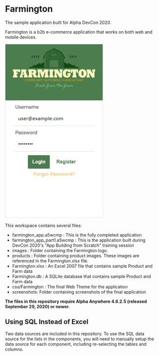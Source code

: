 # Farmington

The sample application built for Alpha DevCon 2020.

Farmington is a b2b e-commerce application that works on both web and mobile devices.

![Farmington Login Screen](/screenshots/loginScreenshot.png)

This workspace contains several files:
 
- farmington_app.a5wcmp : This is the fully completed application
- farmington_app_part1.a5wcmp : This is the application built during DevCon 2020's "App Building from Scratch" training session
- images : Folder containing the Farmington logo.
- products : Folder containing product images. These images are referenced in the Farmington.xlsx file.
- Farmington.xlsx : An Excel 2007 file that contains sample Product and Farm data
- Farmington.db : A SQLite database that contains sample Product and Farm data
- css/Farmington : The final Web Theme for the application
- screenshots: Folder containing screenshots of the final application

**The files in this repository require Alpha Anywhere 4.6.2.5 (released September 29, 2020) or newer.**

## Using SQL Instead of Excel

Two data sources are included in this repository. To use the SQL data source for the lists in the components, you will need to manually setup the data source for each component, including re-selecting the tables and columns.
